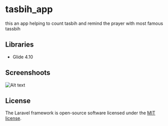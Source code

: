 # tasbih_app
this an app helping to count tasbih and remind the prayer with most famous tassbih


## Libraries
* Glide 4.10

## Screenshoots
![Alt text](/../me/screenshoots/s1.png?raw=true )

## License

The Laravel framework is open-source software licensed under the [MIT license](https://opensource.org/licenses/MIT).
